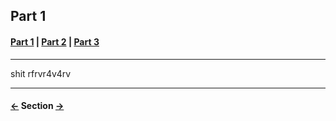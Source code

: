## Part 1


#### __[Part 1](PART1.md)__ | __[Part 2](PART2.md)__ | __[Part 3](PART3.md)__
---

shit rfrvr4v4rv


---
#### __[<-](PART1.md)__ Section __[->](PART1.md)__
